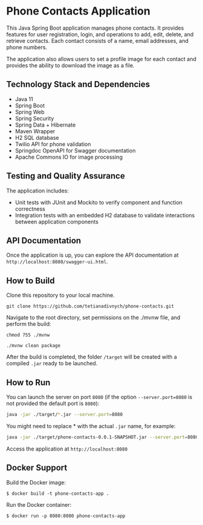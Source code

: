 # Phone Contacts Application

This Java Spring Boot application manages phone contacts. It provides features for user registration, login, and operations to add, edit, delete, and retrieve contacts. Each contact consists of a name, email addresses, and phone numbers. 

The application also allows users to set a profile image for each contact and provides the ability to download the image as a file.

## Technology Stack and Dependencies
- Java 11
- Spring Boot
- Spring Web
- Spring Security
- Spring Data + Hibernate
- Maven Wrapper
- H2 SQL database
- Twilio API for phone validation
- Springdoc OpenAPI for Swagger documentation
- Apache Commons IO for image processing

## Testing and Quality Assurance

The application includes:

- Unit tests with JUnit and Mockito to verify component and function correctness
- Integration tests with an embedded H2 database to validate interactions between application components

## API Documentation
Once the application is up, you can explore the API documentation at `http://localhost:8080/swagger-ui.html`.

## How to Build
Clone this repository to your local machine.
```
git clone https://github.com/tetianadivnych/phone-contacts.git
```
Navigate to the root directory, set permissions on the ./mvnw file, and perform the build:
```
chmod 755 ./mvnw
```
```
./mvnw clean package 
```
After the build is completed, the folder `/target` will be created with a compiled `.jar` ready to be launched.

## How to Run
You can launch the server on port `8080`
(if the option `--server.port=8080` is not provided the default port is `8080`):
```bash
java -jar ./target/*.jar --server.port=8080
```
You might need to replace * with the actual `.jar` name, for example:
```bash
java -jar ./target/phone-contacts-0.0.1-SNAPSHOT.jar --server.port=8080
```
Access the application at `http://localhost:8080`

## Docker Support

Build the Docker image:
```
$ docker build -t phone-contacts-app .
```
Run the Docker container: 
```
$ docker run -p 8080:8080 phone-contacts-app
```
